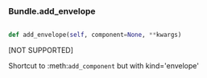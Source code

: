 ### Bundle.add_envelope

```py

def add_envelope(self, component=None, **kwargs)

```



[NOT SUPPORTED]

Shortcut to :meth:`add_component` but with kind='envelope'

